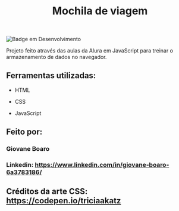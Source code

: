 <h1 align="center"> Mochila de viagem </h1>
<br>

![Badge em Desenvolvimento](http://img.shields.io/static/v1?label=STATUS&message=CONCLUÍDO&color=GREEN&style=for-the-badge)


Projeto feito através das aulas da Alura em JavaScript para treinar o armazenamento de dados no navegador.

## Ferramentas utilizadas:

* HTML

* CSS

* JavaScript 

## Feito por:

### Giovane Boaro

### Linkedin: https://www.linkedin.com/in/giovane-boaro-6a3783186/

## Créditos da arte CSS: https://codepen.io/triciaakatz
